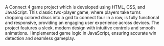 A Connect 4 game project which is developed using HTML, CSS, and JavaScript. 
This classic two-player game, where players take turns dropping colored discs into a grid to connect four in a row, is fully functional and responsive, providing an engaging user experience across devices. 
The project features a sleek, modern design with intuitive controls and smooth animations. 
I implemented game logic in JavaScript, ensuring accurate win detection and seamless gameplay. 
